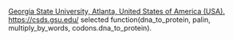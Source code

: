 [Georgia State University, Atlanta, United States of America (USA).](https://catalogs.gsu.edu/preview_entity.php?catoid=4&ent_oid=231&returnto=562) https://csds.gsu.edu/
selected function(dna_to_protein, palin, multiply_by_words, codons.dna_to_protein).
